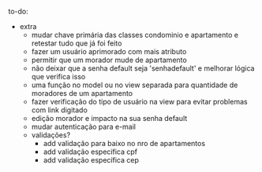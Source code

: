 to-do:
- extra
	- mudar chave primária das classes condominio e apartamento e retestar tudo que já foi feito
	- fazer um usuário aprimorado com mais atributo
	- permitir que um morador mude de apartamento
	- não deixar que a senha default seja 'senhadefault' e melhorar lógica que verifica isso
	- uma função no model ou no view separada para quantidade de moradores de um apartamento
	- fazer verificação do tipo de usuário na view para evitar problemas com link digitado
	- edição morador e impacto na sua senha default
	- mudar autenticação para e-mail
	- validações?
		- add validação para baixo no nro de apartamentos
		- add validação específica cpf
		- add validação específica cep
